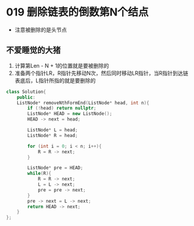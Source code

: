 # 019 删除链表的倒数第N个结点

- 注意被删除的是头节点

## 不爱睡觉的大猪

1. 计算第Len - N + 1的位置就是要被删除的
2. 准备两个指针LR，R指针先移动N次，然后同时移动LR指针，当R指针到达链表底后，L指针所指的就是要删除的

```C++
class Solution{
    public:
    ListNode* removeNthFormEnd(ListNode* head, int n){
        if (!head) return nullptr;
        ListNode* HEAD = new ListNode();
        HEAD -> next = head;

        ListNode* L = head;
        ListNode* R = head;

        for (int i = 0; i < n; i++){
            R = R -> next;
        }

        ListNode* pre = HEAD;
        while(R){
            R = R -> next;
            L = L -> next;
            pre = pre -> next;
        }
        pre -> next = L -> next;
        return HEAD -> next;
    }
};
```
